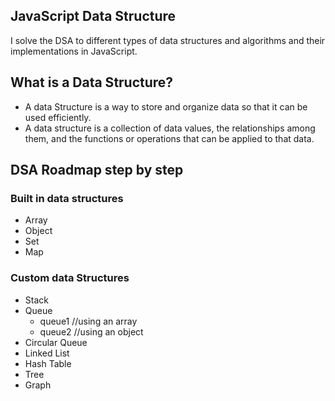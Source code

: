 ## JavaScript Data Structure
I solve the DSA to different types of data structures and algorithms and their implementations in JavaScript.

## What is a Data Structure?
- A data Structure is a way to store and organize data so that it can be used efficiently.
- A data structure is a collection of data values, the relationships among them, and the functions or operations that can be applied to that data.

## DSA Roadmap step by step
### Built in data structures 
- Array
- Object
- Set
- Map
### Custom data Structures 
- Stack
- Queue
    - queue1 //using an array
    - queue2 //using an object
- Circular Queue
- Linked List
- Hash Table
- Tree
- Graph
